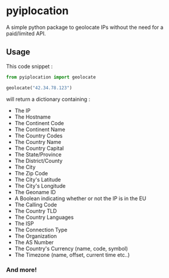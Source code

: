 # pyiplocation

A simple python package to geolocate IPs without the need for a paid/limited API.<br>

## Usage

This code snippet :
```py
from pyiplocation import geolocate

geolocate("42.34.78.123")
```
will return a dictionary containing : <br>
- The IP
- The Hostname
- The Continent Code
- The Continent Name
- The Country Codes
- The Country Name
- The Country Capital
- The State/Province
- The District/County
- The City
- The Zip Code
- The City's Latitude
- The City's Longitude
- The Geoname ID
- A Boolean indicating whether or not the IP is in the EU
- The Calling Code
- The Country TLD
- The Country Languages
- The ISP
- The Connection Type
- The Organization
- The AS Number
- The Country's Currency (name, code, symbol)
- The Timezone (name, offset, current time etc..)

### And more!